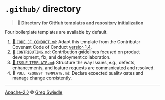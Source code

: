 # `.github/` directory
> **:open_file_folder: Directory for GitHub templates and repository initialization**

Four boilerplate templates are available by default.

1. [:page_facing_up: `CODE_OF_CONDUCT.md`][code-of-conduct-url]: Adapt this template from the
Contributor Covenant Code of Conduct [version 1.4][contributor-covenant-version-url].
2. [:page_facing_up: `CONTRIBUTING.md`][contributing-url]: Contribution guidelines focused on
product development, fix, and deployment collaboration.
3. [:page_facing_up: `ISSUE_TEMPLATE.md`][issue-template-url]: Structure the way Issues, e.g.,
defects, enhancements, and feature requests are communicated and resolved.
4. [:page_facing_up: `PULL_REQUEST_TEMPLATE.md`][pull-request-template-url]: Declare expected quality
gates and manage change consistently.

---

[Apache-2.0][license-url] © [Greg Swindle][gregswindle-url]

[code-of-conduct-url]: CODE_OF_CONDUCT.md
[contributing-url]: CONTRIBUTING.md
[contributor-covenant-version-url]: http://contributor-covenant.org/version/1/4/
[issue-template-url]: ISSUE_TEMPLATE.md
[license-url]: ../LICENSE
[pull-request-template-url]: PULL_REQUEST_TEMPLATE.md
[gregswindle-url]: https://github.com/gregswindle
